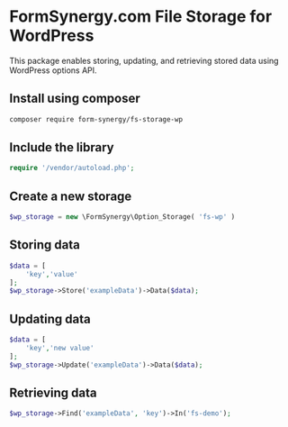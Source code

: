 # FormSynergy.com File Storage for WordPress

This package enables storing, updating, and retrieving stored data using WordPress options API.

## Install using composer
```bash
composer require form-synergy/fs-storage-wp
```

## Include the library
```php
require '/vendor/autoload.php';
```
 
##  Create a new storage
```PHP
$wp_storage = new \FormSynergy\Option_Storage( 'fs-wp' )
```

## Storing data
```PHP
$data = [
    'key','value'
];
$wp_storage->Store('exampleData')->Data($data);
```

## Updating data
```PHP
$data = [
    'key','new value'
];
$wp_storage->Update('exampleData')->Data($data);
```

## Retrieving data
```PHP
$wp_storage->Find('exampleData', 'key')->In('fs-demo');
```
 
